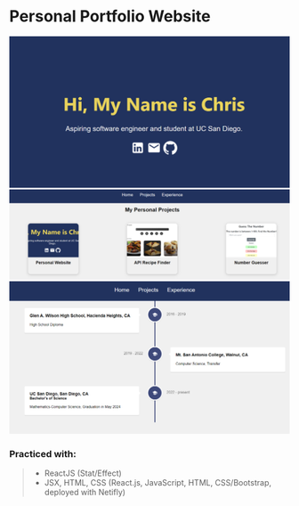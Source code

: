 # Personal Portfolio Website
![image](src/assets/ex1.PNG)
![image](src/assets/ex2.PNG)
![image](src/assets/ex3.PNG)

### Practiced with: 
> - ReactJS (Stat/Effect)
> - JSX, HTML, CSS
(React.js, JavaScript, HTML, CSS/Bootstrap, deployed with Netifly)

